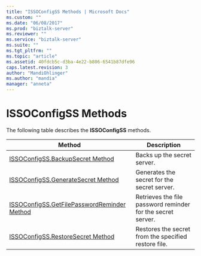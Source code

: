 ```yaml
---
title: "ISSOConfigSS Methods | Microsoft Docs"
ms.custom: ""
ms.date: "06/08/2017"
ms.prod: "biztalk-server"
ms.reviewer: ""
ms.service: "biztalk-server"
ms.suite: ""
ms.tgt_pltfrm: ""
ms.topic: "article"
ms.assetid: 40fdcb5c-d3ba-4e22-b806-6541b87dfe96
caps.latest.revision: 3
author: "MandiOhlinger"
ms.author: "mandia"
manager: "anneta"
---
```

# ISSOConfigSS Methods
The following table describes the **ISSOConfigSS** methods.  
  
|Method|Description|  
|------------|-----------------|  
|[ISSOConfigSS.BackupSecret Method](../core/issoconfigss-backupsecret-method.md)|Backs up the secret server.|  
|[ISSOConfigSS.GenerateSecret Method](../core/issoconfigss-generatesecret-method.md)|Generates the secret for the secret server.|  
|[ISSOConfigSS.GetFilePasswordReminder Method](../core/issoconfigss-getfilepasswordreminder-method.md)|Retrieves the file password reminder for the secret server.|  
|[ISSOConfigSS.RestoreSecret Method](../core/issoconfigss-restoresecret-method.md)|Restores the secret from the specified restore file.|